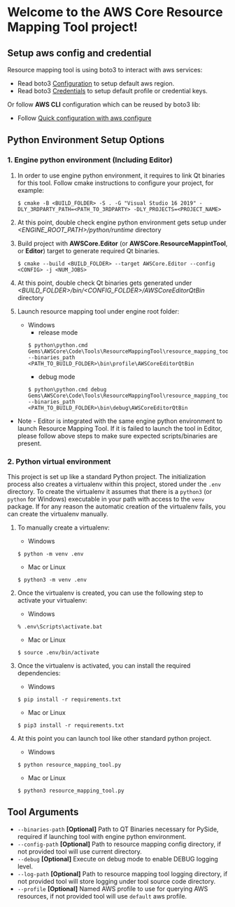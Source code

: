 
# Welcome to the AWS Core Resource Mapping Tool project!

## Setup aws config and credential
Resource mapping tool is using boto3 to interact with aws services:
 * Read boto3
   [Configuration](https://boto3.amazonaws.com/v1/documentation/api/latest/guide/configuration.html) to setup default aws region.
 * Read boto3
   [Credentials](https://boto3.amazonaws.com/v1/documentation/api/latest/guide/credentials.html) to setup default profile or credential keys.

Or follow **AWS CLI** configuration which can be reused by boto3 lib:
 * Follow
   [Quick configuration with aws configure](https://docs.aws.amazon.com/cli/latest/userguide/cli-configure-quickstart.html#cli-configure-quickstart-config)

## Python Environment Setup Options
### 1. Engine python environment (Including Editor)
1. In order to use engine python environment, it requires to link Qt binaries for this tool.
Follow cmake instructions to configure your project, for example:
   ```
   $ cmake -B <BUILD_FOLDER> -S . -G "Visual Studio 16 2019" -DLY_3RDPARTY_PATH=<PATH_TO_3RDPARTY> -DLY_PROJECTS=<PROJECT_NAME>
   ```

2. At this point, double check engine python environment gets setup under *<ENGINE_ROOT_PATH>/python/runtime* directory

3. Build project with **AWSCore.Editor** (or **AWSCore.ResourceMappintTool**, or **Editor**) target to generate required Qt binaries.
   ```
   $ cmake --build <BUILD_FOLDER> --target AWSCore.Editor --config <CONFIG> -j <NUM_JOBS>
   ```

4. At this point, double check Qt binaries gets generated under *<BUILD_FOLDER>/bin/<CONFIG_FOLDER>/AWSCoreEditorQtBin* directory

5. Launch resource mapping tool under engine root folder:
   * Windows
      * release mode
      ```
      $ python\python.cmd Gems\AWSCore\Code\Tools\ResourceMappingTool\resource_mapping_tool.py --binaries_path <PATH_TO_BUILD_FOLDER>\bin\profile\AWSCoreEditorQtBin
      ```
      * debug mode
      ```
      $ python\python.cmd debug Gems\AWSCore\Code\Tools\ResourceMappingTool\resource_mapping_tool.py --binaries_path <PATH_TO_BUILD_FOLDER>\bin\debug\AWSCoreEditorQtBin
      ```
* Note - Editor is integrated with the same engine python environment to launch Resource Mapping Tool. If it is failed to launch the tool
in Editor, please follow above steps to make sure expected scripts/binaries are present.

### 2. Python virtual environment
This project is set up like a standard Python project. The initialization
process also creates a virtualenv within this project, stored under the `.env`
directory.  To create the virtualenv it assumes that there is a `python3`
(or `python` for Windows) executable in your path with access to the `venv`
package. If for any reason the automatic creation of the virtualenv fails,
you can create the virtualenv manually.

1. To manually create a virtualenv:
   * Windows
   ```
   $ python -m venv .env
   ```
   * Mac or Linux
   ```
   $ python3 -m venv .env
   ```

2. Once the virtualenv is created, you can use the following step to activate your virtualenv:
   * Windows
   ```
   % .env\Scripts\activate.bat
   ```
   * Mac or Linux
   ```
   $ source .env/bin/activate
   ```

3. Once the virtualenv is activated, you can install the required dependencies:
   * Windows
   ```
   $ pip install -r requirements.txt
   ```
   * Mac or Linux
   ```
   $ pip3 install -r requirements.txt
   ```

4. At this point you can launch tool like other standard python project.
   * Windows
   ```
   $ python resource_mapping_tool.py
   ```
   * Mac or Linux
   ```
   $ python3 resource_mapping_tool.py
   ```
## Tool Arguments
* `--binaries-path` **[Optional]** Path to QT Binaries necessary for PySide,
                    required if launching tool with engine python environment.
* `--config-path`   **[Optional]** Path to resource mapping config directory,
                    if not provided tool will use current directory.
* `--debug`         **[Optional]** Execute on debug mode to enable DEBUG logging level.
* `--log-path`      **[Optional]** Path to resource mapping tool logging directory,
                    if not provided tool will store logging under tool source code directory.
* `--profile`       **[Optional]** Named AWS profile to use for querying AWS resources,
                    if not provided tool will use `default` aws profile.